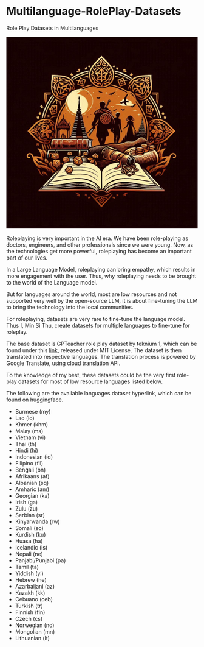 # Multilanguage-RolePlay-Datasets
 Role Play Datasets in Multilanguages


![Multilanguage, Multilingual Roleplay datasets](/logo/RolePlay-Dataset-Multilingual.jpeg)

Roleplaying is very important in the AI era. We have been role-playing as doctors, engineers, and other professionals since we were young. Now, as the technologies get more powerful, roleplaying has become an important part of our lives.

In a Large Language Model, roleplaying can bring empathy, which results in more engagement with the user. Thus, why roleplaying needs to be brought to the world of the Language model.

But for languages around the world, most are low resources and not supported very well by the open-source LLM, it is about fine-tuning the LLM to bring the technology into the local communities.

For roleplaying, datasets are very rare to fine-tune the language model. Thus I, Min Si Thu, create datasets for multiple languages to fine-tune for roleplay.

The base dataset is GPTeacher role play dataset by teknium 1, which can be found under this [link](https://github.com/teknium1/GPTeacher/blob/main/Roleplay/roleplay-simple-deduped-roleplay-instruct.json), released under MIT License. The dataset is then translated into respective languages. The translation process is powered by Google Translate, using cloud translation API. 

To the knowledge of my best, these datasets could be the very first role-play datasets for most of low resource languages listed below.

The following are the available languages dataset hyperlink, which can be found on huggingface.

- Burmese (my)
- Lao (lo)
- Khmer (khm)
- Malay (ms)
- Vietnam (vi)
- Thai (th)
- Hindi (hi)
- Indonesian (id)
- Filipino (fil)
- Bengali (bn)
- Afrikaans (af)
- Albanian (sq)
- Amharic (am)
- Georgian (ka)
- Irish (ga)
- Zulu (zu)
- Serbian (sr)
- Kinyarwanda (rw)
- Somali (so)
- Kurdish (ku)
- Huasa (ha)
- Icelandic (is)
- Nepali (ne)
- Panjabi/Punjabi (pa)
- Tamil (ta)
- Yiddish (yi)
- Hebrew (he)
- Azarbaijani (az)
- Kazakh (kk)
- Cebuano (ceb)
- Turkish (tr)
- Finnish (fin)
- Czech (cs)
- Norwegian (no)
- Mongolian (mn)
- Lithuanian (lt)
